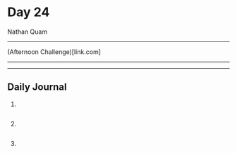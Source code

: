 # Day 24
Nathan Quam

---

(Afternoon Challenge)[link.com]

---
---

## Daily Journal



1. 
```

```

2. 
```

```

3. 
```

```